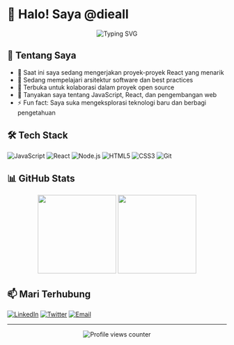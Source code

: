 # 👋 Halo! Saya @dieall

<div align="center">
  <img src="https://readme-typing-svg.herokuapp.com?font=Fira+Code&pause=1000&color=2C9AD1&random=false&width=435&lines=Full+Stack+Developer;Always+learning+new+things;Love+to+collaborate" alt="Typing SVG" />
</div>

## 🚀 Tentang Saya

- 🔭 Saat ini saya sedang mengerjakan proyek-proyek React yang menarik
- 🌱 Sedang mempelajari arsitektur software dan best practices
- 👯 Terbuka untuk kolaborasi dalam proyek open source
- 💬 Tanyakan saya tentang JavaScript, React, dan pengembangan web
- ⚡ Fun fact: Saya suka mengeksplorasi teknologi baru dan berbagi pengetahuan

## 🛠️ Tech Stack

![JavaScript](https://img.shields.io/badge/-JavaScript-F7DF1E?style=flat-square&logo=javascript&logoColor=black)
![React](https://img.shields.io/badge/-React-61DAFB?style=flat-square&logo=react&logoColor=black)
![Node.js](https://img.shields.io/badge/-Node.js-339933?style=flat-square&logo=node.js&logoColor=white)
![HTML5](https://img.shields.io/badge/-HTML5-E34F26?style=flat-square&logo=html5&logoColor=white)
![CSS3](https://img.shields.io/badge/-CSS3-1572B6?style=flat-square&logo=css3&logoColor=white)
![Git](https://img.shields.io/badge/-Git-F05032?style=flat-square&logo=git&logoColor=white)

## 📊 GitHub Stats

<div align="center">
  <img height="180em" src="https://github-readme-stats.vercel.app/api?username=dieall&show_icons=true&theme=tokyonight&include_all_commits=true&count_private=true"/>
  <img height="180em" src="https://github-readme-stats.vercel.app/api/top-langs/?username=dieall&layout=compact&langs_count=7&theme=tokyonight"/>
</div>

## 📫 Mari Terhubung

[![LinkedIn](https://img.shields.io/badge/-LinkedIn-0077B5?style=flat-square&logo=linkedin&logoColor=white)](https://linkedin.com/in/your-linkedin)
[![Twitter](https://img.shields.io/badge/-Twitter-1DA1F2?style=flat-square&logo=twitter&logoColor=white)](https://twitter.com/your-twitter)
[![Email](https://img.shields.io/badge/-Email-D14836?style=flat-square&logo=gmail&logoColor=white)](mailto:your.email@example.com)

---

<div align="center">
  <img src="https://komarev.com/ghpvc/?username=dieall&color=blue&style=flat-square" alt="Profile views counter" />
</div>
